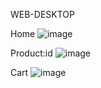 WEB-DESKTOP

Home
![image](https://github.com/user-attachments/assets/0f5beb05-dec7-4cdf-bcf2-4d6c83305fc5)

Product:id
![image](https://github.com/user-attachments/assets/fd4aa7ff-dd2f-404d-bdb9-667c40e73713)

Cart
![image](https://github.com/user-attachments/assets/da6ab22e-a44e-4bec-8458-a3de7367f0c6)
